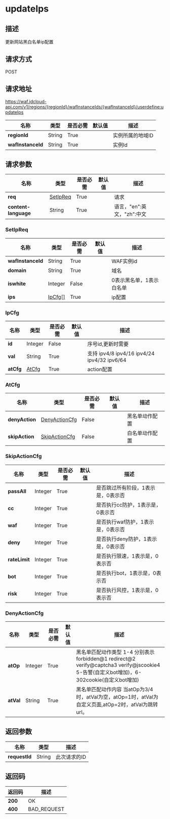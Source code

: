 # updateIps


## 描述
更新网站黑白名单ip配置

## 请求方式
POST

## 请求地址
https://waf.jdcloud-api.com/v1/regions/{regionId}/wafInstanceIds/{wafInstanceId}/userdefine:updateIps

|名称|类型|是否必需|默认值|描述|
|---|---|---|---|---|
|**regionId**|String|True| |实例所属的地域ID|
|**wafInstanceId**|String|True| |实例Id|

## 请求参数
|名称|类型|是否必需|默认值|描述|
|---|---|---|---|---|
|**req**|[SetIpReq](updateips#setipreq)|True| |请求|
|**content-language**|String|True| |语言，"en":英文，"zh":中文|

### <div id="setipreq">SetIpReq</div>
|名称|类型|是否必需|默认值|描述|
|---|---|---|---|---|
|**wafInstanceId**|String|True| |WAF实例id|
|**domain**|String|True| |域名|
|**iswhite**|Integer|False| |0表示黑名单，1表示白名单|
|**ips**|[IpCfg[]](updateips#ipcfg)|True| |ip配置|
### <div id="ipcfg">IpCfg</div>
|名称|类型|是否必需|默认值|描述|
|---|---|---|---|---|
|**id**|Integer|False| |序号id,更新时需要|
|**val**|String|True| |支持 ipv4/8 ipv4/16 ipv4/24 ipv4/32 ipv6/64|
|**atCfg**|[AtCfg](updateips#atcfg)|True| |action配置|
### <div id="atcfg">AtCfg</div>
|名称|类型|是否必需|默认值|描述|
|---|---|---|---|---|
|**denyAction**|[DenyActionCfg](updateips#denyactioncfg)|False| |黑名单动作配置|
|**skipAction**|[SkipActionCfg](updateips#skipactioncfg)|False| |白名单动作配置|
### <div id="skipactioncfg">SkipActionCfg</div>
|名称|类型|是否必需|默认值|描述|
|---|---|---|---|---|
|**passAll**|Integer|True| |是否跳过所有阶段，1表示是，0表示否|
|**cc**|Integer|True| |是否执行cc防护，1表示是，0表示否|
|**waf**|Integer|True| |是否执行waf防护，1表示是，0表示否|
|**deny**|Integer|True| |是否执行deny防护，1表示是，0表示否|
|**rateLimit**|Integer|True| |是否执行限速，1表示是，0表示否|
|**bot**|Integer|True| |是否执行bot，1表示是，0表示否|
|**risk**|Integer|True| |是否执行风控，1表示是，0表示否|
### <div id="denyactioncfg">DenyActionCfg</div>
|名称|类型|是否必需|默认值|描述|
|---|---|---|---|---|
|**atOp**|Integer|True| |黑名单匹配动作类型 1-4 分别表示forbidden@1 redirect@2 verify@captcha3 verify@jscookie4 5-告警(自定义bot增加)，6-302cookie(自定义bot增加)|
|**atVal**|String|True| |黑名单匹配动作内容 当atOp为3/4时，atVal为空，atOp=1时，atVal为自定义页面,atOp=2时，atVal为跳转url。|

## 返回参数
|名称|类型|描述|
|---|---|---|
|**requestId**|String|此次请求的ID|


## 返回码
|返回码|描述|
|---|---|
|**200**|OK|
|**400**|BAD_REQUEST|

